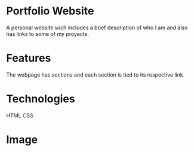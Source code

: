 # Portfolio Website

A personal website wich includes a brief description of who I am and also has links to some of my proyects.

# Features
 The webpage has sections and each section is tied to its respective link.

 # Technologies
 HTML
 CSS

 # Image